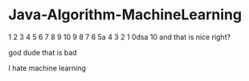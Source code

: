 # Java-Algorithm-MachineLearning
1
2
3
4
5
6
7
8
9
10
9
8
7
6
5a
4
3
2
1
0dsa
10
and that is nice right?

god dude that is bad

I hate machine learning
